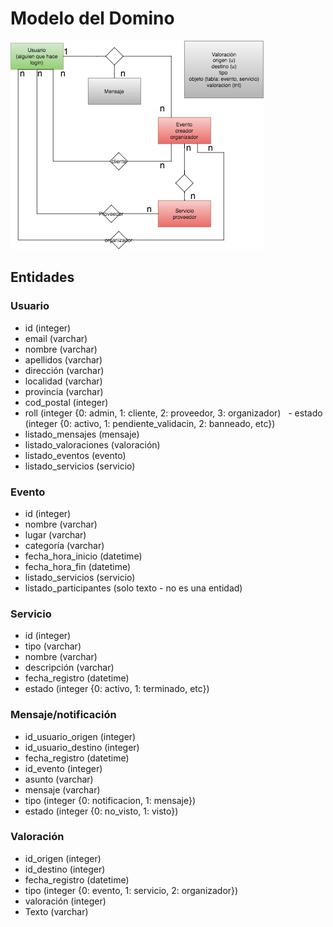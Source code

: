 # Modelo del Domino

![Modelo de dominio](https://github.com/EventSoftGroup/EventSoft/blob/master/Modelo_de_dominio_EventoSoft.jpg)

## Entidades

### Usuario
   - id (integer)
   - email (varchar)
   - nombre (varchar)
   - apellidos (varchar)
   - dirección (varchar)
   - localidad (varchar)
   - provincia (varchar)
   - cod_postal (integer)
   - roll (integer {0: admin, 1: cliente, 2: proveedor, 3: organizador)
   - estado (integer {0: activo, 1: pendiente_validacin, 2: banneado, etc})
   - listado_mensajes (mensaje)
   - listado_valoraciones (valoración)
   - listado_eventos (evento)
   - listado_servicios (servicio) 
   
### Evento
   - id (integer)
   - nombre (varchar)
   - lugar (varchar)
   - categoría (varchar)
   - fecha_hora_inicio (datetime)
   - fecha_hora_fin (datetime)
   - listado_servicios (servicio)
   - listado_participantes (solo texto - no es una entidad)

### Servicio
   - id (integer)
   - tipo (varchar)
   - nombre (varchar)
   - descripción (varchar)
   - fecha_registro (datetime)
   - estado (integer {0: activo, 1: terminado, etc})
   
### Mensaje/notificación 
   - id_usuario_origen (integer)
   - id_usuario_destino (integer)
   - fecha_registro (datetime)
   - id_evento (integer)
   - asunto (varchar)
   - mensaje (varchar)
   - tipo (integer {0: notificacion, 1: mensaje})
   - estado (integer {0: no_visto, 1: visto})
   
### Valoración
   - id_origen (integer)
   - id_destino (integer)
   - fecha_registro (datetime)
   - tipo (integer {0: evento, 1: servicio, 2: organizador})
   - valoración (integer)
   - Texto (varchar)
   
